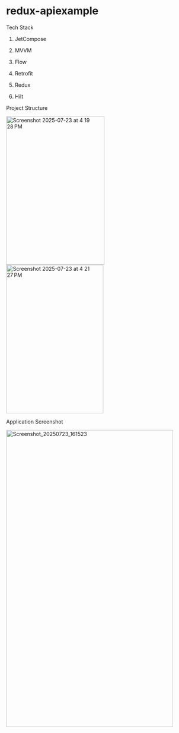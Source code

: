 # redux-apiexample
Tech Stack

1. JetCompose 

2. MVVM

3. Flow

4. Retrofit

5. Redux

6. Hilt

Project Structure


<img width="265" height="400" alt="Screenshot 2025-07-23 at 4 19 28 PM" src="https://github.com/user-attachments/assets/409ccd15-7b3d-489d-b765-4f5c05f2f2e8" />
<img width="262" height="400" alt="Screenshot 2025-07-23 at 4 21 27 PM" src="https://github.com/user-attachments/assets/e5898898-0776-48a8-a0db-a00f149ce15c" />

Application Screenshot

<img width="450" height="800" alt="Screenshot_20250723_161523" src="https://github.com/user-attachments/assets/212e6904-df8c-49a2-a8be-0371bd6d780e" />

